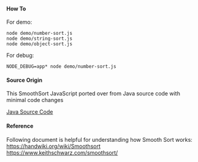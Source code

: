 #### How To
For demo:
```
node demo/number-sort.js
node demo/string-sort.js
node demo/object-sort.js
```

For debug:
```
NODE_DEBUG=app* node demo/number-sort.js
```

#### Source Origin
This SmoothSort JavaScript ported over from Java source code with minimal code changes

[Java Source Code](https://github.com/molgenis/systemsgenetics/blob/master/genetica-libraries/src/main/java/umcg/genetica/util/SmoothSort.java)

#### Reference
Following document is helpful for understanding how Smooth Sort works:
https://handwiki.org/wiki/Smoothsort
https://www.keithschwarz.com/smoothsort/